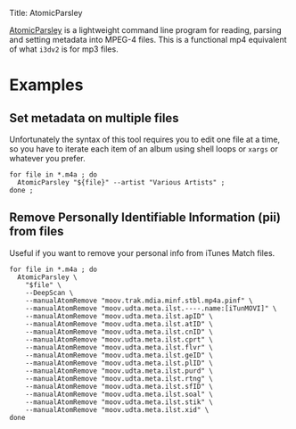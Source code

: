 Title: AtomicParsley

[AtomicParsley](http://atomicparsley.sourceforge.net/) is a lightweight command line program for reading, parsing and setting metadata into MPEG-4 files. This is a functional mp4 equivalent of what `i3dv2` is for mp3 files.

# Examples

## Set metadata on multiple files

Unfortunately the syntax of this tool requires you to edit one file at a time, so you have to iterate each item of an album using shell loops or `xargs` or whatever you prefer.

```
for file in *.m4a ; do
  AtomicParsley "${file}" --artist "Various Artists" ;
done ;
```

## Remove Personally Identifiable Information (pii) from files

Useful if you want to remove your personal info from iTunes Match files.

```
for file in *.m4a ; do
  AtomicParsley \
    "$file" \
    --DeepScan \
    --manualAtomRemove "moov.trak.mdia.minf.stbl.mp4a.pinf" \
    --manualAtomRemove "moov.udta.meta.ilst.----.name:[iTunMOVI]" \
    --manualAtomRemove "moov.udta.meta.ilst.apID" \
    --manualAtomRemove "moov.udta.meta.ilst.atID" \
    --manualAtomRemove "moov.udta.meta.ilst.cnID" \
    --manualAtomRemove "moov.udta.meta.ilst.cprt" \
    --manualAtomRemove "moov.udta.meta.ilst.flvr" \
    --manualAtomRemove "moov.udta.meta.ilst.geID" \
    --manualAtomRemove "moov.udta.meta.ilst.plID" \
    --manualAtomRemove "moov.udta.meta.ilst.purd" \
    --manualAtomRemove "moov.udta.meta.ilst.rtng" \
    --manualAtomRemove "moov.udta.meta.ilst.sfID" \
    --manualAtomRemove "moov.udta.meta.ilst.soal" \
    --manualAtomRemove "moov.udta.meta.ilst.stik" \
    --manualAtomRemove "moov.udta.meta.ilst.xid" \
done
```
